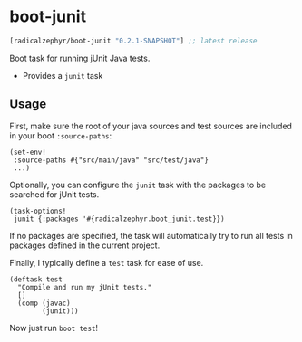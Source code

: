 # boot-junit

[](dependency)
```clojure
[radicalzephyr/boot-junit "0.2.1-SNAPSHOT"] ;; latest release
```
[](/dependency)

Boot task for running jUnit Java tests.

- Provides a `junit` task

## Usage

First, make sure the root of your java sources and test sources are
included in your boot `:source-paths`:

    (set-env!
     :source-paths #{"src/main/java" "src/test/java"}
     ...)

Optionally, you can configure the `junit` task with the packages to be
searched for jUnit tests.

    (task-options!
     junit {:packages '#{radicalzephyr.boot_junit.test}})

If no packages are specified, the task will automatically try to run
all tests in packages defined in the current project.

Finally, I typically define a `test` task for ease of use.

    (deftask test
      "Compile and run my jUnit tests."
      []
      (comp (javac)
            (junit)))

Now just run `boot test`!
